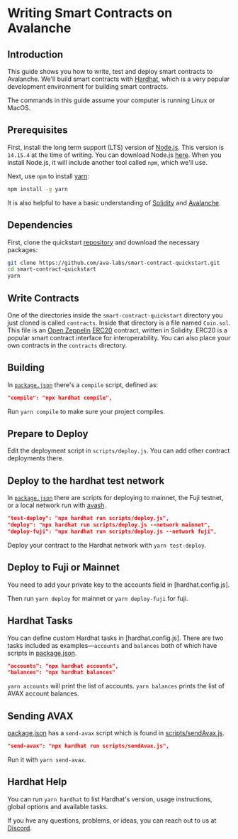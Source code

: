 # Writing Smart Contracts on Avalanche

## Introduction

This guide shows you how to write, test and deploy smart contracts to Avalanche. We'll build smart contracts with [Hardhat](https://hardhat.org), which is a very popular development environment for building smart contracts.

The commands in this guide assume your computer is running Linux or MacOS.

## Prerequisites

First, install the long term support (LTS) version of [Node.js](https://nodejs.org/en). This version is `14.15.4` at the time of writing. You can download Node.js [here](https://nodejs.org/en/download/). When you install Node.js, it will include another tool called `npm`, which we'll use.

Next, use `npm` to install [yarn](https://yarnpkg.com):

```zsh
npm install -g yarn
```

It is also helpful to have a basic understanding of [Solidity](https://docs.soliditylang.org) and [Avalanche](../../../README.md).

## Dependencies

First, clone the quickstart [repository](https://github.com/ava-labs/avalanche-smart-contract-quickstart) and download the necessary packages:

```zsh
git clone https://github.com/ava-labs/smart-contract-quickstart.git
cd smart-contract-quickstart
yarn
```

## Write Contracts

One of the directories inside the `smart-contract-quickstart` directory you just cloned is called `contracts`. Inside that directory is a file named `Coin.sol`. This file is an [Open Zeppelin](https://openzeppelin.com) [ERC20](https://eips.ethereum.org/EIPS/eip-20) contract, written in Solidity. ERC20 is a popular smart contract interface for interoperability. You can also place your own contracts in the `contracts` directory.

## Building

In [`package.json`](https://github.com/ava-labs/avalanche-smart-contract-quickstart/blob/master/package.json) there's a `compile` script, defined as:

```json
"compile": "npx hardhat compile",
```

Run `yarn compile` to make sure your project compiles.

## Prepare to Deploy

Edit the deployment script in `scripts/deploy.js`. You can add other contract deployments there.

## Deploy to the hardhat test network

In [`package.json`](https://github.com/ava-labs/avalanche-smart-contract-quickstart/blob/master/package.json) there are scripts for deploying to mainnet, the Fuji testnet, or a local network run with [avash](https://github.com/ava-labs/avash).

```json
"test-deploy": "npx hardhat run scripts/deploy.js",
"deploy": "npx hardhat run scripts/deploy.js --network mainnet",
"deploy-fuji": "npx hardhat run scripts/deploy.js --network fuji",
```

Deploy your contract to the Hardhat network with `yarn test-deploy`.

## Deploy to Fuji or Mainnet

You need to add your private key to the accounts field in [hardhat.config.js].

Then run `yarn deploy` for mainnet or `yarn deploy-fuji` for fuji.

## Hardhat Tasks

You can define custom Hardhat tasks in [hardhat.config.js]. There are two tasks included as examples&mdash;`accounts` and `balances` both of which have scripts in [package.json](https://github.com/ava-labs/avalanche-smart-contract-quickstart/blob/master/package.json).

```json
"accounts": "npx hardhat accounts",
"balances": "npx hardhat balances"
```

`yarn accounts` will print the list of accounts. `yarn balances` prints the list of AVAX account balances.

## Sending AVAX

[package.json](https://github.com/ava-labs/avalanche-smart-contract-quickstart/blob/master/package.json) has a `send-avax` script which is found in [scripts/sendAvax.js](https://github.com/ava-labs/avalanche-smart-contract-quickstart/blob/master/scripts/sendAvax.js).

```json
"send-avax": "npx hardhat run scripts/sendAvax.js",
```

Run it with `yarn send-avax`.

## Hardhat Help

You can run `yarn hardhat` to list Hardhat's version, usage instructions, global options and available tasks.

If you hve any questions, problems, or ideas, you can reach out to us at [Discord](https://chat.avalabs.org/).

